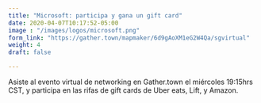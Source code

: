 ```yaml
---
title: "Microsoft: participa y gana un gift card"
date: 2020-04-07T10:17:52-05:00
image : "/images/logos/microsoft.png"
form_link: "https://gather.town/mapmaker/6d9gAoXM1eG2W4Qa/sgvirtual"
weight: 4
draft: false

---
```


Asiste al evento virtual de networking en Gather.town el miércoles 19:15hrs CST, y participa en las rifas de gift cards de Uber eats, Lift, y Amazon.